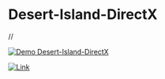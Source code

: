 # Desert-Island-DirectX

//

[![Demo Desert-Island-DirectX](https://drive.google.com/uc?id=16ylYGgxHktcq7Ggped2eY94SZ2uYDH2J)](https://drive.google.com/file/d/1WrF-Trf1U4Z0d_sqVi_iU3SUYNbeJ849/view)

<a href="https://drive.google.com/file/d/1WrF-Trf1U4Z0d_sqVi_iU3SUYNbeJ849/view" target="_blank">
<img src="https://drive.google.com/uc?id=16ylYGgxHktcq7Ggped2eY94SZ2uYDH2J" alt="Link">
</a>
